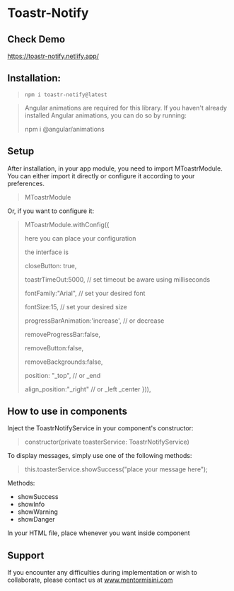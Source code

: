 # Toastr-Notify

## Check Demo
https://toastr-notify.netlify.app/

## Installation:
>`npm i toastr-notify@latest`

>Angular animations are required for this library. If you haven't already installed Angular animations, you can do so by running:
> 
>npm i @angular/animations
 
 ## Setup
After installation, in your app module, you need to import MToastrModule. You can either import it directly or configure it according to your preferences.

>MToastrModule
>
Or, if you want to configure it:
> MToastrModule.withConfig({
>     
> here you can place your configuration
> 
> the interface is 
> 
>closeButton: true,
> 
>toastrTimeOut:5000, // set timeout be aware using milliseconds
> 
>fontFamily:"Arial", // set your desired font
> 
>fontSize:15, // set your desired size
> 
>progressBarAnimation:'increase', // or decrease
> 
>removeProgressBar:false,
> 
>removeButton:false,
> 
>removeBackgrounds:false,
> 
>position: "_top", // or _end
> 
> align_position:"_right" // or _left _center
>    })),


## How to use in components
Inject the ToastrNotifyService in your component's constructor:
> constructor(private toasterService: ToastrNotifyService)
>
To display messages, simply use one of the following methods:
> 
>   this.toasterService.showSuccess("place your message here");

 Methods: 
<ul>
<li>showSuccess</li>
<li>showInfo</li>
<li>showWarning</li>
<li>showDanger</li>
</ul>

In your HTML file, place whenever you want inside component
>  <m-notify></m-notify>


## Support
If you encounter any difficulties during implementation or wish to collaborate, please contact us at www.mentormisini.com

